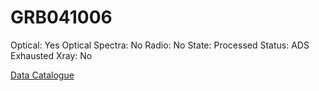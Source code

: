# GRB041006

Optical: Yes
Optical Spectra: No
Radio: No
State: Processed
Status: ADS Exhausted
Xray: No

[Data Catalogue](GRB041006%20aaba15eaab7643d2b7b08156dec38656/Data%20Catalogue%2070d617a76960473f94a5c063b471d07a.csv)